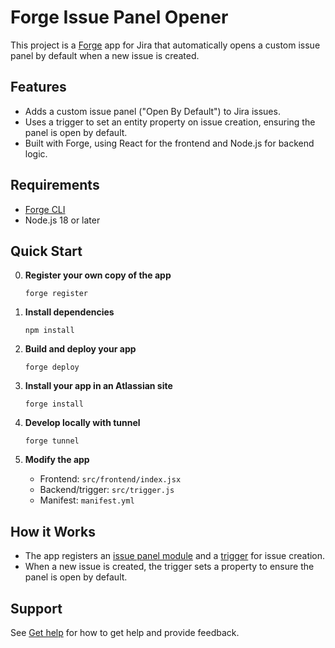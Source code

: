 # Forge Issue Panel Opener

This project is a [Forge](https://developer.atlassian.com/platform/forge/) app for Jira that automatically opens a custom issue panel by default when a new issue is created.

## Features

- Adds a custom issue panel ("Open By Default") to Jira issues.
- Uses a trigger to set an entity property on issue creation, ensuring the panel is open by default.
- Built with Forge, using React for the frontend and Node.js for backend logic.

## Requirements

- [Forge CLI](https://developer.atlassian.com/platform/forge/getting-started/)
- Node.js 18 or later

## Quick Start

0. **Register your own copy of the app**
   ```
   forge register
   ```

1. **Install dependencies**  
   ```
   npm install
   ```

2. **Build and deploy your app**
   ```
   forge deploy
   ```

3. **Install your app in an Atlassian site**
   ```
   forge install
   ```

4. **Develop locally with tunnel**
   ```
   forge tunnel
   ```

5. **Modify the app**
   - Frontend: `src/frontend/index.jsx`
   - Backend/trigger: `src/trigger.js`
   - Manifest: `manifest.yml`

## How it Works

- The app registers an [issue panel module](https://developer.atlassian.com/platform/forge/manifest-reference/modules/jira-issue-panel/) and a [trigger](https://developer.atlassian.com/platform/forge/manifest-reference/modules/trigger/) for issue creation.
- When a new issue is created, the trigger sets a property to ensure the panel is open by default.

## Support

See [Get help](https://developer.atlassian.com/platform/forge/get-help/) for how to get help and provide feedback.
